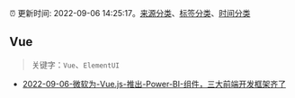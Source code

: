 :alarm_clock: 更新时间: 2022-09-06 14:25:17。[来源分类](../README.md)、[标签分类](../TAGS.md)、[时间分类](../TIMELINE.md)

## Vue


> 关键字：`Vue`、`ElementUI`



- [2022-09-06-微软为-Vue.js-推出-Power-BI-组件，三大前端开发框架齐了](https://www.v2ex.com/t/878191) 